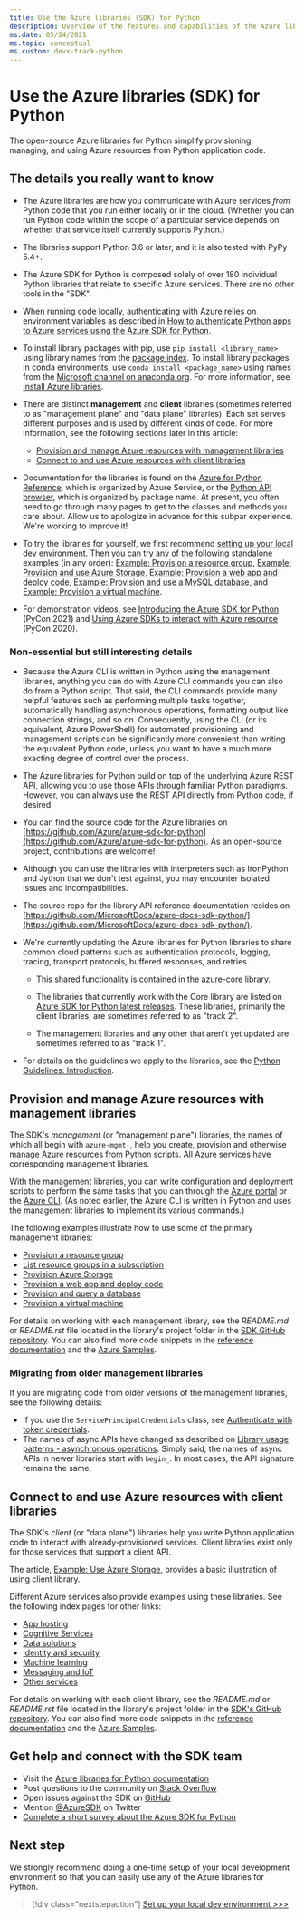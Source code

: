 ```yaml
---
title: Use the Azure libraries (SDK) for Python
description: Overview of the features and capabilities of the Azure libraries for Python that helps developers be more productive when provisioning, using, and managing Azure resources.
ms.date: 05/24/2021
ms.topic: conceptual
ms.custom: devx-track-python
---
```


# Use the Azure libraries (SDK) for Python

The open-source Azure libraries for Python simplify provisioning, managing, and using Azure resources from Python application code.

## The details you really want to know

- The Azure libraries are how you communicate with Azure services *from* Python code that you run either locally or in the cloud. (Whether you can run Python code within the scope of a particular service depends on whether that service itself currently supports Python.)

- The libraries support Python 3.6 or later, and it is also tested with PyPy 5.4+.

- The Azure SDK for Python is composed solely of over 180 individual Python libraries that relate to specific Azure services. There are no other tools in the "SDK".

- When running code locally, authenticating with Azure relies on environment variables as described in [How to authenticate Python apps to Azure services using the Azure SDK for Python](./authentication-overview.md#authentication-during-local-development).

- To install library packages with pip, use `pip install <library_name>` using library names from the [package index](azure-sdk-library-package-index.md). To install library packages in conda environments, use `conda install <package_name>` using names from the [Microsoft channel on anaconda.org](https://anaconda.org/microsoft/repo). For more information, see [Install Azure libraries](azure-sdk-install.md).

- There are distinct **management** and **client** libraries (sometimes referred to as "management plane" and "data plane" libraries). Each set serves different purposes and is used by different kinds of code. For more information, see the following sections later in this article:
  - [Provision and manage Azure resources with management libraries](#provision-and-manage-azure-resources-with-management-libraries)
  - [Connect to and use Azure resources with client libraries](#connect-to-and-use-azure-resources-with-client-libraries)

- Documentation for the libraries is found on the [Azure for Python Reference](/python/api/overview/azure/), which is organized by Azure Service, or the [Python API browser](/python/api/), which is organized by package name. At present, you often need to go through many pages to get to the classes and methods you care about. Allow us to apologize in advance for this subpar experience. We're working to improve it!

- To try the libraries for yourself, we first recommend [setting up your local dev environment](../configure-local-development-environment.md). Then you can try any of the following standalone examples (in any order): [Example: Provision a resource group](./examples/azure-sdk-example-resource-group.md), [Example: Provision and use Azure Storage](./examples/azure-sdk-example-storage.md), [Example: Provision a web app and deploy code](./examples/azure-sdk-example-web-app.md), [Example: Provision and use a MySQL database](./examples/azure-sdk-example-database.md), and [Example: Provision a virtual machine](./examples/azure-sdk-example-virtual-machines.md).

- For demonstration videos, see <a href="https://www.youtube.com/watch?v=4xoJLCFP4_4" target="_blank">Introducing the Azure SDK for Python</a> (PyCon 2021) and <a href="https://www.youtube.com/watch?v=M1pVxItg2Mg&feature=youtu.be&ocid=AID3006292" target="_blank">Using Azure SDKs to interact with Azure resource</a> (PyCon 2020).

### Non-essential but still interesting details

- Because the Azure CLI is written in Python using the management libraries, anything you can do with Azure CLI commands you can also do from a Python script. That said, the CLI commands provide many helpful features such as performing multiple tasks together, automatically handling asynchronous operations, formatting output like connection strings, and so on. Consequently, using the CLI (or its equivalent, Azure PowerShell) for automated provisioning and management scripts can be significantly more convenient than writing the equivalent Python code, unless you want to have a much more exacting degree of control over the process.

- The Azure libraries for Python build on top of the underlying Azure REST API, allowing you to use those APIs through familiar Python paradigms. However, you can always use the REST API directly from Python code, if desired.

- You can find the source code for the Azure libraries on [https://github.com/Azure/azure-sdk-for-python](https://github.com/Azure/azure-sdk-for-python). As an open-source project, contributions are welcome!

- Although you can use the libraries with interpreters such as IronPython and Jython that we don't test against, you may encounter isolated issues and incompatibilities.

- The source repo for the library API reference documentation resides on [https://github.com/MicrosoftDocs/azure-docs-sdk-python/](https://github.com/MicrosoftDocs/azure-docs-sdk-python/).

- We're currently updating the Azure libraries for Python libraries to share common cloud patterns such as authentication protocols, logging, tracing, transport protocols, buffered responses, and retries.

  - This shared functionality is contained in the [azure-core](https://github.com/Azure/azure-sdk-for-python/tree/master/sdk/core/azure-core) library.

  - The libraries that currently work with the Core library are listed on [Azure SDK for Python latest releases](azure-sdk-library-package-index.md#libraries-using-azurecore). These libraries, primarily the client libraries, are sometimes referred to as "track 2".

  - The management libraries and any other that aren't yet updated are sometimes referred to as "track 1".

- For details on the guidelines we apply to the libraries, see the [Python Guidelines: Introduction](https://azure.github.io/azure-sdk/python_design.html#introduction).

## Provision and manage Azure resources with management libraries

The SDK's *management* (or "management plane") libraries, the names of which all begin with `azure-mgmt-`, help you create, provision and otherwise manage Azure resources from Python scripts. All Azure services have corresponding management libraries.

With the management libraries, you can write configuration and deployment scripts to perform the same tasks that you can through the [Azure portal](https://portal.azure.com) or the [Azure CLI](/cli/azure/install-azure-cli). (As noted earlier, the Azure CLI is written in Python and uses the management libraries to implement its various commands.)

The following examples illustrate how to use some of the primary management libraries:

- [Provision a resource group](./examples/azure-sdk-example-resource-group.md)
- [List resource groups in a subscription](./examples/azure-sdk-example-list-resource-groups.md)
- [Provision Azure Storage](./examples/azure-sdk-example-storage.md)
- [Provision a web app and deploy code](./examples/azure-sdk-example-web-app.md)
- [Provision and query a database](./examples/azure-sdk-example-database.md)
- [Provision a virtual machine](./examples/azure-sdk-example-virtual-machines.md)

For details on working with each management library, see the *README.md* or *README.rst* file located in the library's project folder in the [SDK GitHub repository](https://github.com/Azure/azure-sdk-for-python/tree/master/sdk). You can also find more code snippets in the [reference documentation](/python/api) and the [Azure Samples](/samples/browse/?languages=python&term=Getting%20started%20-%20Managing).

### Migrating from older management libraries

If you are migrating code from older versions of the management libraries, see the following details:

- If you use the `ServicePrincipalCredentials` class, see [Authenticate with token credentials](./authentication-azure-hosted-apps.md).
- The names of async APIs have changed as described on [Library usage patterns - asynchronous operations](azure-sdk-library-usage-patterns.md#asynchronous-operations). Simply said, the names of async APIs in newer libraries start with `begin_`. In most cases, the API signature remains the same.

## Connect to and use Azure resources with client libraries

The SDK's *client* (or "data plane") libraries help you write Python application code to interact with already-provisioned services. Client libraries exist only for those services that support a client API.

The article, [Example: Use Azure Storage](./examples/azure-sdk-example-storage-use.md), provides a basic illustration of using client library.

Different Azure services also provide examples using these libraries. See the following index pages for other links:

- [App hosting](../quickstarts-app-hosting.md)
- [Cognitive Services](../quickstarts-cognitive-services.md)
- [Data solutions](../quickstarts-data-solutions.md)
- [Identity and security](../quickstarts-identity-security.md)
- [Machine learning](../quickstarts-machine-learning.md)
- [Messaging and IoT](../quickstarts-messaging-iot.md)
- [Other services](../quickstarts-other-services.md)

For details on working with each client library, see the *README.md* or *README.rst* file located in the library's project folder in the [SDK's GitHub repository](https://github.com/Azure/azure-sdk-for-python/tree/master/sdk). You can also find more code snippets in the [reference documentation](/python/api) and the [Azure Samples](/samples/browse/?languages=python&products=azure).

## Get help and connect with the SDK team

- Visit the [Azure libraries for Python documentation](https://aka.ms/python-docs)
- Post questions to the community on [Stack Overflow](https://stackoverflow.com/questions/tagged/azure-sdk-python)
- Open issues against the SDK on [GitHub](https://github.com/Azure/azure-sdk-for-python/issues)
- Mention [@AzureSDK](https://twitter.com/AzureSdk/) on Twitter
- [Complete a short survey about the Azure SDK for Python](https://microsoft.qualtrics.com/jfe/form/SV_bNFX0HECjzPWMiG?Q_CHL=docs)

## Next step

We strongly recommend doing a one-time setup of your local development environment so that you can easily use any of the Azure libraries for Python.

> [!div class="nextstepaction"]
> [Set up your local dev environment >>>](../configure-local-development-environment.md)
